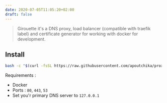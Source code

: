 ```yaml
---
date: 2020-07-05T11:05:20+02:00
draft: false
---
```


> Girouette it's a DNS proxy, load balancer (compatible with traefik label) and certificate generator for working with docker for development.

## Install

```sh
bash -c "$(curl -fsSL https://raw.githubusercontent.com/apoutchika/proxy/master/girouette.sh)"
```

Requirements :

- Docker
- Ports : `80`, `443`, `53`
- Set you'r primary DNS server to `127.0.0.1`
